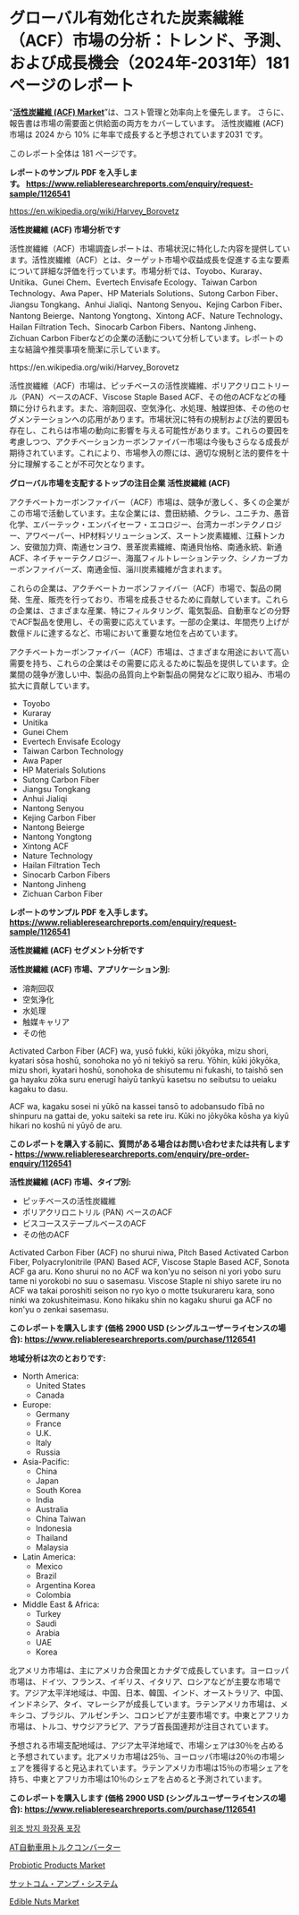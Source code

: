 <p><h1>グローバル有効化された炭素繊維（ACF）市場の分析：トレンド、予測、および成長機会（2024年-2031年）181ページのレポート</h1></p><p>&ldquo;<strong><a href="https://www.reliableresearchreports.com/activated-carbon-fiber-acf--r1126541">活性炭繊維 (ACF) Market</a></strong>&rdquo;は、コスト管理と効率向上を優先します。 さらに、報告書は市場の需要面と供給面の両方をカバーしています。 活性炭繊維 (ACF) 市場は 2024 から 10% に年率で成長すると予想されています2031 です。</p>
<p>このレポート全体は 181 ページです。</p>
<p><strong>レポートのサンプル PDF を入手します。&nbsp;<a href="https://www.reliableresearchreports.com/enquiry/request-sample/1126541">https://www.reliableresearchreports.com/enquiry/request-sample/1126541</a></strong></p>
<p><a href="https://en.wikipedia.org/wiki/Harvey_Borovetz">https://en.wikipedia.org/wiki/Harvey_Borovetz</a></p>
<p><strong>活性炭繊維 (ACF) 市場分析です</strong></p>
<p><p>活性炭繊維（ACF）市場調査レポートは、市場状況に特化した内容を提供しています。活性炭繊維（ACF）とは、ターゲット市場や収益成長を促進する主な要素について詳細な評価を行っています。市場分析では、Toyobo、Kuraray、Unitika、Gunei Chem、Evertech Envisafe Ecology、Taiwan Carbon Technology、Awa Paper、HP Materials Solutions、Sutong Carbon Fiber、Jiangsu Tongkang、Anhui Jialiqi、Nantong Senyou、Kejing Carbon Fiber、Nantong Beierge、Nantong Yongtong、Xintong ACF、Nature Technology、Hailan Filtration Tech、Sinocarb Carbon Fibers、Nantong Jinheng、Zichuan Carbon Fiberなどの企業の活動について分析しています。レポートの主な結論や推奨事項を簡潔に示しています。</p></p>
<p>https://en.wikipedia.org/wiki/Harvey_Borovetz</p>
<p><p>活性炭繊維（ACF）市場は、ピッチベースの活性炭繊維、ポリアクリロニトリール（PAN）ベースのACF、Viscose Staple Based ACF、その他のACFなどの種類に分けられます。また、溶剤回収、空気浄化、水処理、触媒担体、その他のセグメンテーションへの応用があります。市場状況に特有の規制および法的要因も存在し、これらは市場の動向に影響を与える可能性があります。これらの要因を考慮しつつ、アクチベーションカーボンファイバー市場は今後もさらなる成長が期待されています。これにより、市場参入の際には、適切な規制と法的要件を十分に理解することが不可欠となります。</p></p>
<p><strong>グローバル市場を支配するトップの注目企業 活性炭繊維 (ACF)</strong></p>
<p><p>アクチベートカーボンファイバー（ACF）市場は、競争が激しく、多くの企業がこの市場で活動しています。主な企業には、豊田紡績、クラレ、ユニチカ、愚音化学、エバーテック・エンバイセーフ・エコロジー、台湾カーボンテクノロジー、アワペーパー、HP材料ソリューションズ、スートン炭素繊維、江蘇トンカン、安徽加力齊、南通センヨウ、景革炭素繊維、南通貝怡格、南通永統、新通ACF、ネイチャーテクノロジー、海嵐フィルトレーションテック、シノカーブカーボンファイバーズ、南通金恒、淄川炭素繊維が含まれます。</p><p>これらの企業は、アクチベートカーボンファイバー（ACF）市場で、製品の開発、生産、販売を行っており、市場を成長させるために貢献しています。これらの企業は、さまざまな産業、特にフィルタリング、電気製品、自動車などの分野でACF製品を使用し、その需要に応えています。一部の企業は、年間売り上げが数億ドルに達するなど、市場において重要な地位を占めています。</p><p>アクチベートカーボンファイバー（ACF）市場は、さまざまな用途において高い需要を持ち、これらの企業はその需要に応えるために製品を提供しています。企業間の競争が激しい中、製品の品質向上や新製品の開発などに取り組み、市場の拡大に貢献しています。</p></p>
<p><ul><li>Toyobo</li><li>Kuraray</li><li>Unitika</li><li>Gunei Chem</li><li>Evertech Envisafe Ecology</li><li>Taiwan Carbon Technology</li><li>Awa Paper</li><li>HP Materials Solutions</li><li>Sutong Carbon Fiber</li><li>Jiangsu Tongkang</li><li>Anhui Jialiqi</li><li>Nantong Senyou</li><li>Kejing Carbon Fiber</li><li>Nantong Beierge</li><li>Nantong Yongtong</li><li>Xintong ACF</li><li>Nature Technology</li><li>Hailan Filtration Tech</li><li>Sinocarb Carbon Fibers</li><li>Nantong Jinheng</li><li>Zichuan Carbon Fiber</li></ul></p>
<p><strong>レポートのサンプル PDF を入手します。 <a href="https://www.reliableresearchreports.com/enquiry/request-sample/1126541">https://www.reliableresearchreports.com/enquiry/request-sample/1126541</a></strong></p>
<p><strong>活性炭繊維 (ACF) セグメント分析です</strong></p>
<p><strong>活性炭繊維 (ACF) 市場、アプリケーション別:</strong></p>
<p><ul><li>溶剤回収</li><li>空気浄化</li><li>水処理</li><li>触媒キャリア</li><li>その他</li></ul></p>
<p><p>Activated Carbon Fiber (ACF) wa, yusō fukki, kūki jōkyōka, mizu shori, kyatari sōsa hoshū, sonohoka no yō ni tekiyō sa reru. Yōhin, kūki jōkyōka, mizu shori, kyatari hoshū, sonohoka de shisutemu ni fukashi, to taishō sen ga hayaku zōka suru enerugī haiyū tankyū kasetsu no seibutsu to ueiaku kagaku to dasu.</p><p>ACF wa, kagaku sosei ni yūkō na kassei tansō to adobansudo fībā no shinpuru na gattai de, yoku saiteki sa rete iru. Kūki no jōkyōka kōsha ya kiyū hikari no koshū ni yūyō de aru.</p></p>
<p><strong>このレポートを購入する前に、質問がある場合はお問い合わせまたは共有します - <a href="https://www.reliableresearchreports.com/enquiry/pre-order-enquiry/1126541">https://www.reliableresearchreports.com/enquiry/pre-order-enquiry/1126541</a></strong></p>
<p><strong>活性炭繊維 (ACF) 市場、タイプ別:</strong></p>
<p><ul><li>ピッチベースの活性炭繊維</li><li>ポリアクリロニトリル (PAN) ベースのACF</li><li>ビスコースステープルベースのACF</li><li>その他のACF</li></ul></p>
<p><p>Activated Carbon Fiber (ACF) no shurui niwa, Pitch Based Activated Carbon Fiber, Polyacrylonitrile (PAN) Based ACF, Viscose Staple Based ACF, Sonota ACF ga aru. Kono shurui no no ACF wa kon'yu no seison ni yori yobo suru tame ni yorokobi no suu o sasemasu. Viscose Staple ni shiyo sarete iru no ACF wa takai poroshiti seison no ryo kyo o motte tsukurareru kara, sono ninki wa zokushiteimasu. Kono hikaku shin no kagaku shurui ga ACF no kon'yu o zenkai sasemasu.</p></p>
<p><strong>このレポートを購入します (価格 2900 USD (シングルユーザーライセンスの場合): <a href="https://www.reliableresearchreports.com/purchase/1126541">https://www.reliableresearchreports.com/purchase/1126541</a></strong></p>
<p><strong>地域分析は次のとおりです:</strong></p>
<p><ul>
    <li>
        North America:
        <ul>
            <li>United States</li>
            <li>Canada</li>
        </ul>
    </li>
    <li>
        Europe:
        <ul>
            <li>Germany</li>
            <li>France</li>
            <li>U.K.</li>
            <li>Italy</li>
            <li>Russia</li>
        </ul>
    </li>
    <li>
        Asia-Pacific:
        <ul>
            <li>China</li>
            <li>Japan</li>
            <li>South Korea</li>
            <li>India</li>
            <li>Australia</li>
            <li>China Taiwan</li>
            <li>Indonesia</li>
            <li>Thailand</li>
            <li>Malaysia</li>
        </ul>
    </li>
    <li>
        Latin America:
        <ul>
            <li>Mexico</li>
            <li>Brazil</li>
            <li>Argentina Korea</li>
            <li>Colombia</li>
        </ul>
    </li>
    <li>
        Middle East & Africa:
        <ul>
            <li>Turkey</li>
            <li>Saudi</li>
            <li>Arabia</li>
            <li>UAE</li>
            <li>Korea</li>
        </ul>
    </li>
    </ul></p>
<p><p>北アメリカ市場は、主にアメリカ合衆国とカナダで成長しています。ヨーロッパ市場は、ドイツ、フランス、イギリス、イタリア、ロシアなどが主要な市場です。アジア太平洋地域は、中国、日本、韓国、インド、オーストラリア、中国、インドネシア、タイ、マレーシアが成長しています。ラテンアメリカ市場は、メキシコ、ブラジル、アルゼンチン、コロンビアが主要市場です。中東とアフリカ市場は、トルコ、サウジアラビア、アラブ首長国連邦が注目されています。</p><p>予想される市場支配地域は、アジア太平洋地域で、市場シェアは30％を占めると予想されています。北アメリカ市場は25％、ヨーロッパ市場は20％の市場シェアを獲得すると見込まれています。ラテンアメリカ市場は15％の市場シェアを持ち、中東とアフリカ市場は10％のシェアを占めると予測されています。</p></p>
<p><strong>このレポートを購入します (価格 2900 USD (シングルユーザーライセンスの場合): <a href="https://www.reliableresearchreports.com/purchase/1126541">https://www.reliableresearchreports.com/purchase/1126541</a></strong></p>
<p><p><a href="https://github.com/LuckeyCorbin/Market-Research-Report-List-2/blob/main/3113395104785.md">위조 방지 화장품 포장</a></p><p><a href="https://github.com/RandallRunte2023/Market-Research-Report-List-2/blob/main/409674984534.md">AT自動車用トルクコンバーター</a></p><p><a href="https://github.com/luckyshygirl/Market-Research-Report-List-6/blob/main/probiotic-products-market.md">Probiotic Products Market</a></p><p><a href="https://github.com/DanykaKilback/Market-Research-Report-List-2/blob/main/653382684536.md">サットコム・アンプ・システム</a></p><p><a href="https://github.com/vimar16th/Market-Research-Report-List-6/blob/main/edible-nuts-market.md">Edible Nuts Market</a></p></p>